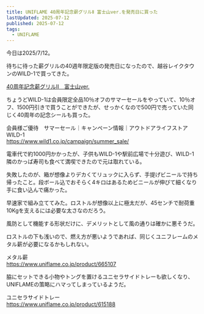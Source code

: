 ```yaml
---
title: UNIFLAME 40周年記念薪グリルⅡ 富士山ver.を発売日に買った
lastUpdated: 2025-07-12 
published: 2025-07-12
tags:
  - UNIFLAME
---
```


<YouTube id="vgo0URTEMlk" title="" aspect="9:16" />

今日は2025/7/12。

待ちに待った薪グリルの40週年限定版の発売日になったので、越谷レイクタウンのWILD-1で買ってきた。

[40周年記念薪グリルⅡ　富士山ver.](https://www.uniflame.co.jp/15499)

ちょうどWILD-1は会員限定全品10％オフのサマーセールをやっていて、10％オフ、1500円引きで買うことができたが、せっかくなので500円で売っていた同じく40周年の記念シールも買った。

会員様ご優待　サマーセール｜キャンペーン情報｜アウトドアライフストア　WILD-1  
https://www.wild1.co.jp/campaign/summer_sale/

電車代で約1000円かかったが、子供もWILD-1や駅前広場で十分遊び、WILD-1隣のかっぱ寿司も食べて満喫できたので元は取れている。

失敗したのが、箱が想像よりデカくてリュックに入らず、手提げビニールで持ち帰ったこと。段ボール込でおそらく4キロはあるためビニールが伸びて細くなり手に食い込んで痛かった。

早速家で組み立ててみた。ロストルが想像以上に極太だが、45センチで耐荷重10Kgを支えるには必要な太さなのだろう。

風防として機能する形状だけに、デメリットとして風の通りは確かに悪そうだ。

ロストルの下も浅いので、燃え方が悪いようであれば、同じくユニフレームのメタル薪が必要になるかもしれない。

メタル薪  
https://www.uniflame.co.jp/product/665107


脇にセットできる小物やトングを置けるユニセラサイドトレーも欲しくなり、UNIFLAMEの策略にハマってしまっているようだ。

ユニセラサイドトレー  
https://www.uniflame.co.jp/product/615188
